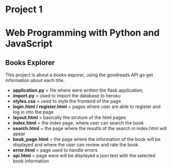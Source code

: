 # Project 1

<h1>Web Programming with Python and JavaScript</h1>
<h2>Books Explorer</h2>
<p>This project is about a books exporer, using the goodreads API go get information about each title.</p>
<ul>
    <li><b>application.py</b> = file where were written the flask application;</li>
    <li><b>import.py</b> = used to import the database to heroku</li>
    <li><b>styles.css</b> = used to style the frontend of the page</li>
    <li><b>login.html / register.html</b> = pages where user are able to register and log in into the page</li>
    <li><b>layout.html</b> = basically the struture of the html pages</li>
    <li><b>index.html</b> = the index page, where user can search the book</li>
    <li><b>search.html</b> = the page where the results of the search in index.html will apear</li>
    <li><b>book_page.html</b> = the page where the information of the book will be displayed and where the user can review and rate the book</li>
    <li><b>error.html</b> = page used to handle errors</li>
    <li><b>api.html</b> = page were will be displayed a json text with the selected book information</li>
</ul>
